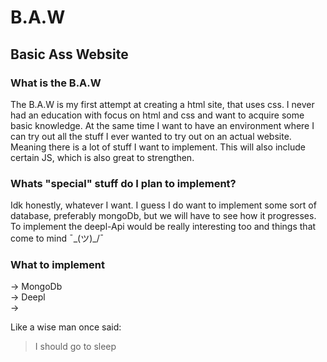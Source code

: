 # B.A.W
## Basic Ass Website
### What is the B.A.W
The B.A.W is my first attempt at creating a html site, that uses css. I never had an education with focus on html and css and want to acquire some basic knowledge. At the same time I want to have an environment where I can try out all the stuff I ever wanted to try out on an actual website. Meaning there is a lot of stuff I want to implement. This will also include certain JS, which is also great to strengthen.

### Whats "special" stuff do I plan to implement?
Idk honestly, whatever I want. I guess I do want to implement some sort of database, preferably mongoDb, but we will have to see how it progresses.
To implement the deepl-Api would be really interesting too and things that come to mind ¯\_(ツ)_/¯

### What to implement
-> MongoDb  
-> Deepl  
->

Like a wise man once said:
>I should go to sleep
